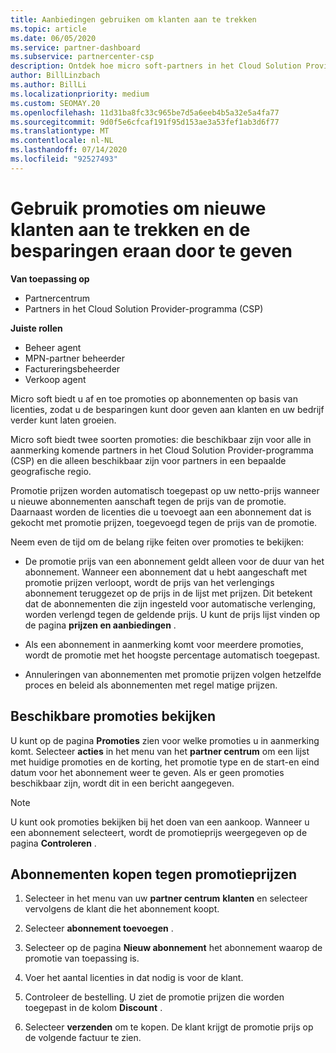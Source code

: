 ```yaml
---
title: Aanbiedingen gebruiken om klanten aan te trekken
ms.topic: article
ms.date: 06/05/2020
ms.service: partner-dashboard
ms.subservice: partnercenter-csp
description: Ontdek hoe micro soft-partners in het Cloud Solution Provider-programma abonnementen kunnen kopen tegen prijs stelling en besparen op hun klanten.
author: BillLinzbach
ms.author: BillLi
ms.localizationpriority: medium
ms.custom: SEOMAY.20
ms.openlocfilehash: 11d31ba8fc33c965be7d5a6eeb4b5a32e5a4fa77
ms.sourcegitcommit: 9d0f5e6cfcaf191f95d153ae3a53fef1ab3d6f77
ms.translationtype: MT
ms.contentlocale: nl-NL
ms.lasthandoff: 07/14/2020
ms.locfileid: "92527493"
---
```

# <a name="use-promotions-to-attract-new-customers-and-pass-the-savings-on-to-them"></a>Gebruik promoties om nieuwe klanten aan te trekken en de besparingen eraan door te geven

**Van toepassing op**

- Partnercentrum
- Partners in het Cloud Solution Provider-programma (CSP)

**Juiste rollen**

- Beheer agent
- MPN-partner beheerder
- Factureringsbeheerder
- Verkoop agent


Micro soft biedt u af en toe promoties op abonnementen op basis van licenties, zodat u de besparingen kunt door geven aan klanten en uw bedrijf verder kunt laten groeien. 

Micro soft biedt twee soorten promoties: die beschikbaar zijn voor alle in aanmerking komende partners in het Cloud Solution Provider-programma (CSP) en die alleen beschikbaar zijn voor partners in een bepaalde geografische regio.

Promotie prijzen worden automatisch toegepast op uw netto-prijs wanneer u nieuwe abonnementen aanschaft tegen de prijs van de promotie. Daarnaast worden de licenties die u toevoegt aan een abonnement dat is gekocht met promotie prijzen, toegevoegd tegen de prijs van de promotie. 

Neem even de tijd om de belang rijke feiten over promoties te bekijken:

- De promotie prijs van een abonnement geldt alleen voor de duur van het abonnement. Wanneer een abonnement dat u hebt aangeschaft met promotie prijzen verloopt, wordt de prijs van het verlengings abonnement teruggezet op de prijs in de lijst met prijzen. Dit betekent dat de abonnementen die zijn ingesteld voor automatische verlenging, worden verlengd tegen de geldende prijs. U kunt de prijs lijst vinden op de pagina **prijzen en aanbiedingen** .

- Als een abonnement in aanmerking komt voor meerdere promoties, wordt de promotie met het hoogste percentage automatisch toegepast.

- Annuleringen van abonnementen met promotie prijzen volgen hetzelfde proces en beleid als abonnementen met regel matige prijzen.

## <a name="see-available-promotions"></a>Beschikbare promoties bekijken

U kunt op de pagina **Promoties** zien voor welke promoties u in aanmerking komt. Selecteer **acties** in het menu van het **partner centrum** om een lijst met huidige promoties en de korting, het promotie type en de start-en eind datum voor het abonnement weer te geven. Als er geen promoties beschikbaar zijn, wordt dit in een bericht aangegeven. 

> [!NOTE]  
> U kunt ook promoties bekijken bij het doen van een aankoop. Wanneer u een abonnement selecteert, wordt de promotieprijs weergegeven op de pagina **Controleren** .

## <a name="purchase-subscriptions-at-promotion-prices"></a>Abonnementen kopen tegen promotieprijzen

1. Selecteer in het menu van uw **partner centrum** **klanten** en selecteer vervolgens de klant die het abonnement koopt. 

2. Selecteer **abonnement toevoegen** .

3. Selecteer op de pagina **Nieuw abonnement** het abonnement waarop de promotie van toepassing is.

4. Voer het aantal licenties in dat nodig is voor de klant. 

5. Controleer de bestelling. U ziet de promotie prijzen die worden toegepast in de kolom **Discount** .  

6. Selecteer **verzenden** om te kopen. De klant krijgt de promotie prijs op de volgende factuur te zien.  


